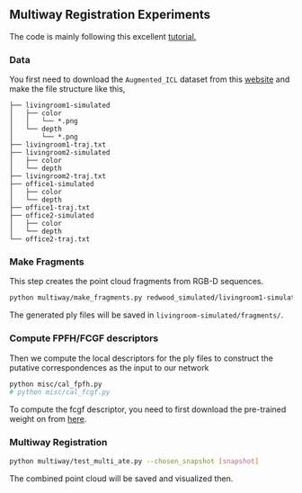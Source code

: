 ## Multiway Registration Experiments 

The code is mainly following this excellent [tutorial.](http://www.open3d.org/docs/release/tutorial/reconstruction_system/index.html) 

### Data
You first need to download the `Augmented_ICL` dataset from this [website](http://redwood-data.org/indoor/dataset.html) and make the file structure like this,
```
├── livingroom1-simulated
│   ├── color
│   │   └── *.png
│   └── depth
│       └── *.png
├── livingroom1-traj.txt
├── livingroom2-simulated
│   ├── color
│   └── depth
├── livingroom2-traj.txt
├── office1-simulated
│   ├── color
│   └── depth
├── office1-traj.txt
├── office2-simulated
│   ├── color
│   └── depth
└── office2-traj.txt

```

### Make Fragments

This step creates the point cloud fragments from RGB-D sequences.

```bash
python multiway/make_fragments.py redwood_simulated/livingroom1-simulated.json
```
The generated ply files will be saved in `livingroom-simulated/fragments/`.


### Compute FPFH/FCGF descriptors

Then we compute the local descriptors for the ply files to construct the putative correspondences as the input to our network

```bash
python misc/cal_fpfh.py
# python misc/cal_fcgf.py
```

To compute the fcgf descriptor, you need to first download the pre-trained weight on from [here](http://node2.chrischoy.org/data/projects/DGR/ResUNetBN2C-feat32-3dmatch-v0.05.pth).

### Multiway Registration

```bash
python multiway/test_multi_ate.py --chosen_snapshot [snapshot]
```

The combined point cloud will be saved and visualized then.
